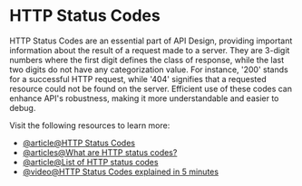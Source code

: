 # HTTP Status Codes

HTTP Status Codes are an essential part of API Design, providing important information about the result of a request made to a server. They are 3-digit numbers where the first digit defines the class of response, while the last two digits do not have any categorization value. For instance, '200' stands for a successful HTTP request, while '404' signifies that a requested resource could not be found on the server. Efficient use of these codes can enhance API's robustness, making it more understandable and easier to debug.

Visit the following resources to learn more:

- [@article@HTTP Status Codes](https://developer.mozilla.org/en-US/docs/Web/HTTP/Status)
- [@articles@What are HTTP status codes?](https://umbraco.com/knowledge-base/http-status-codes/)
- [@article@List of HTTP status codes](https://en.wikipedia.org/wiki/List_of_HTTP_status_codes)
- [@video@HTTP Status Codes explained in 5 minutes](https://www.youtube.com/watch?v=qmpUfWN7hh4)